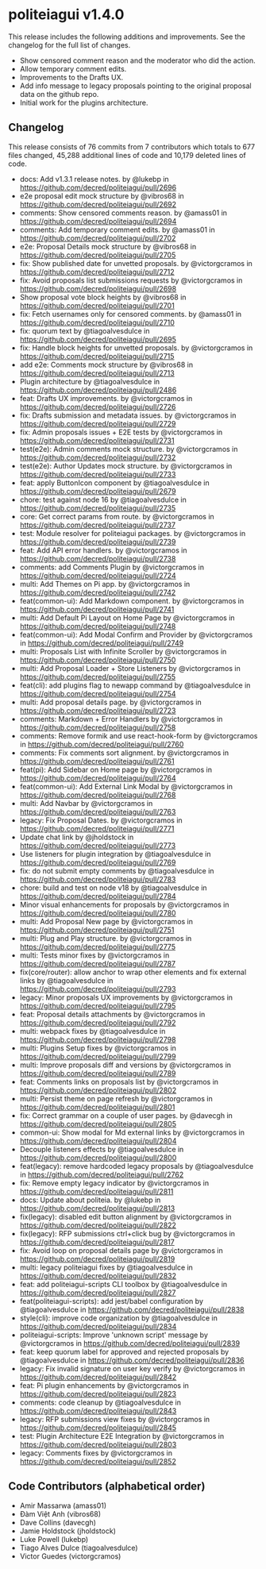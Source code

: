 politeiagui v1.4.0
====

This release includes the following additions and improvements. See the
changelog for the full list of changes.

* Show censored comment reason and the moderator who did the action.
* Allow temporary comment edits.
* Improvements to the Drafts UX.
* Add info message to legacy proposals pointing to the original proposal data on
  the github repo.
* Initial work for the plugins architecture.

## Changelog

This release consists of 76 commits from 7 contributors which totals to 677
files changed, 45,288 additional lines of code and 10,179 deleted lines of code.

* docs: Add v1.3.1 release notes. by @lukebp in
  https://github.com/decred/politeiagui/pull/2696
* e2e proposal edit mock structure by @vibros68 in
  https://github.com/decred/politeiagui/pull/2692
* comments: Show censored comments reason. by @amass01 in
  https://github.com/decred/politeiagui/pull/2694
* comments: Add temporary comment edits. by @amass01 in
  https://github.com/decred/politeiagui/pull/2702
* e2e: Proposal Details mock structure by @vibros68 in
  https://github.com/decred/politeiagui/pull/2705
* fix: Show published date for unvetted proposals. by @victorgcramos in
  https://github.com/decred/politeiagui/pull/2712
* fix: Avoid proposals list submissions requests by @victorgcramos in
  https://github.com/decred/politeiagui/pull/2698
* Show proposal vote block heights by @vibros68 in
  https://github.com/decred/politeiagui/pull/2701
* fix: Fetch usernames only for censored comments. by @amass01 in
  https://github.com/decred/politeiagui/pull/2710
* fix: quorum text by @tiagoalvesdulce in
  https://github.com/decred/politeiagui/pull/2695
* fix: Handle block heights for unvetted proposals. by @victorgcramos in
  https://github.com/decred/politeiagui/pull/2715
* add e2e: Comments mock structure by @vibros68 in
  https://github.com/decred/politeiagui/pull/2713
* Plugin architecture by @tiagoalvesdulce in
  https://github.com/decred/politeiagui/pull/2486
* feat: Drafts UX improvements. by @victorgcramos in
  https://github.com/decred/politeiagui/pull/2726
* fix: Drafts submission and metadata issues. by @victorgcramos in
  https://github.com/decred/politeiagui/pull/2729
* fix: Admin proposals issues + E2E tests by @victorgcramos in
  https://github.com/decred/politeiagui/pull/2731
* test(e2e): Admin comments mock structure. by @victorgcramos in
  https://github.com/decred/politeiagui/pull/2732
* test(e2e): Author Updates mock structure. by @victorgcramos in
  https://github.com/decred/politeiagui/pull/2733
* feat: apply ButtonIcon component by @tiagoalvesdulce in
  https://github.com/decred/politeiagui/pull/2679
* chore: test against node 16 by @tiagoalvesdulce in
  https://github.com/decred/politeiagui/pull/2735
* core: Get correct params from route. by @victorgcramos in
  https://github.com/decred/politeiagui/pull/2737
* test: Module resolver for politeiagui packages. by @victorgcramos in
  https://github.com/decred/politeiagui/pull/2739
* feat: Add API error handlers. by @victorgcramos in
  https://github.com/decred/politeiagui/pull/2738
* comments: add Comments Plugin by @victorgcramos in
  https://github.com/decred/politeiagui/pull/2724
* multi: Add Themes on Pi app. by @victorgcramos in
  https://github.com/decred/politeiagui/pull/2742
* feat(common-ui): Add Markdown component. by @victorgcramos in
  https://github.com/decred/politeiagui/pull/2741
* multi: Add Default Pi Layout on Home Page by @victorgcramos in
  https://github.com/decred/politeiagui/pull/2748
* feat(common-ui): Add Modal Confirm and Provider by @victorgcramos in
  https://github.com/decred/politeiagui/pull/2749
* multi: Proposals List with Infinite Scroller by @victorgcramos in
  https://github.com/decred/politeiagui/pull/2750
* multi: Add Proposal Loader + Store Listeners by @victorgcramos in
  https://github.com/decred/politeiagui/pull/2755
* feat(cli): add plugins flag to newapp command by @tiagoalvesdulce in
  https://github.com/decred/politeiagui/pull/2754
* multi: Add proposal details page. by @victorgcramos in
  https://github.com/decred/politeiagui/pull/2723
* comments: Markdown + Error Handlers by @victorgcramos in
  https://github.com/decred/politeiagui/pull/2758
* comments: Remove formik and use react-hook-form by @victorgcramos in
  https://github.com/decred/politeiagui/pull/2760
* comments: Fix comments sort alignment. by @victorgcramos in
  https://github.com/decred/politeiagui/pull/2761
* feat(pi): Add Sidebar on Home page by @victorgcramos in
  https://github.com/decred/politeiagui/pull/2764
* feat(common-ui): Add External Link Modal by @victorgcramos in
  https://github.com/decred/politeiagui/pull/2768
* multi: Add Navbar by @victorgcramos in
  https://github.com/decred/politeiagui/pull/2763
* legacy: Fix Proposal Dates. by @victorgcramos in
  https://github.com/decred/politeiagui/pull/2771
* Update chat link by @jholdstock in
  https://github.com/decred/politeiagui/pull/2773
* Use listeners for plugin integration by @tiagoalvesdulce in
  https://github.com/decred/politeiagui/pull/2769
* fix: do not submit empty comments by @tiagoalvesdulce in
  https://github.com/decred/politeiagui/pull/2783
* chore: build and test on node v18 by @tiagoalvesdulce in
  https://github.com/decred/politeiagui/pull/2784
* Minor visual enhancements for proposals by @victorgcramos in
  https://github.com/decred/politeiagui/pull/2780
* multi: Add Proposal New page by @victorgcramos in
  https://github.com/decred/politeiagui/pull/2751
* multi: Plug and Play structure. by @victorgcramos in
  https://github.com/decred/politeiagui/pull/2775
* multi: Tests minor fixes by @victorgcramos in
  https://github.com/decred/politeiagui/pull/2787
* fix(core/router): allow anchor to wrap other elements and fix external links
  by @tiagoalvesdulce in https://github.com/decred/politeiagui/pull/2793
* legacy: Minor proposals UX improvements by @victorgcramos in
  https://github.com/decred/politeiagui/pull/2795
* feat: Proposal details attachments by @victorgcramos in
  https://github.com/decred/politeiagui/pull/2792
* multi: webpack fixes by @tiagoalvesdulce in
  https://github.com/decred/politeiagui/pull/2798
* multi: Plugins Setup fixes by @victorgcramos in
  https://github.com/decred/politeiagui/pull/2799
* multi: Improve proposals diff and versions by @victorgcramos in
  https://github.com/decred/politeiagui/pull/2789
* feat: Comments links on proposals list by @victorgcramos in
  https://github.com/decred/politeiagui/pull/2802
* multi: Persist theme on page refresh by @victorgcramos in
  https://github.com/decred/politeiagui/pull/2801
* fix: Correct grammar on a couple of user pages. by @davecgh in
  https://github.com/decred/politeiagui/pull/2805
* common-ui: Show modal for Md external links by @victorgcramos in
  https://github.com/decred/politeiagui/pull/2804
* Decouple listeners effects by @tiagoalvesdulce in
  https://github.com/decred/politeiagui/pull/2800
* feat(legacy): remove hardcoded legacy proposals by @tiagoalvesdulce in
  https://github.com/decred/politeiagui/pull/2762
* fix: Remove empty legacy indicator by @victorgcramos in
  https://github.com/decred/politeiagui/pull/2811
* docs: Update about politeia. by @lukebp in
  https://github.com/decred/politeiagui/pull/2813
* fix(legacy): disabled edit button alignment by @victorgcramos in
  https://github.com/decred/politeiagui/pull/2822
* fix(legacy): RFP submissions ctrl+click bug by @victorgcramos in
  https://github.com/decred/politeiagui/pull/2817
* fix: Avoid loop on proposal details page by @victorgcramos in
  https://github.com/decred/politeiagui/pull/2819
* multi: legacy politeiagui fixes by @tiagoalvesdulce in
  https://github.com/decred/politeiagui/pull/2832
* feat: add politeiagui-scripts CLI toolbox by @tiagoalvesdulce in
  https://github.com/decred/politeiagui/pull/2827
* feat(politeiagui-scripts): add jest/babel configuration by @tiagoalvesdulce in
  https://github.com/decred/politeiagui/pull/2838
* style(cli): improve code organization by @tiagoalvesdulce in
  https://github.com/decred/politeiagui/pull/2834
* politeiagui-scripts: Improve 'unknown script' message by @victorgcramos in
  https://github.com/decred/politeiagui/pull/2839
* feat: keep quorum label for approved and rejected proposals by
  @tiagoalvesdulce in https://github.com/decred/politeiagui/pull/2836
* legacy: Fix invalid signature on user key verify by @victorgcramos in
  https://github.com/decred/politeiagui/pull/2842
* feat: Pi plugin enhancements by @victorgcramos in
  https://github.com/decred/politeiagui/pull/2823
* comments: code cleanup by @tiagoalvesdulce in
  https://github.com/decred/politeiagui/pull/2843
* legacy: RFP submissions view fixes by @victorgcramos in
  https://github.com/decred/politeiagui/pull/2845
* test: Plugin Architecture E2E Integration by @victorgcramos in
  https://github.com/decred/politeiagui/pull/2803
* legacy: Comments fixes by @victorgcramos in
  https://github.com/decred/politeiagui/pull/2852

## Code Contributors (alphabetical order)

* Amir Massarwa (amass01)
* Đàm Việt Anh (vibros68)
* Dave Collins (davecgh)
* Jamie Holdstock (jholdstock)
* Luke Powell (lukebp)
* Tiago Alves Dulce (tiagoalvesdulce)
* Victor Guedes (victorgcramos)